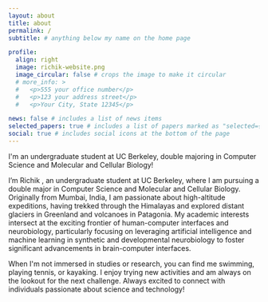 ```yaml
---
layout: about
title: about
permalink: /
subtitle: # anything below my name on the home page

profile:
  align: right
  image: richik-website.png
  image_circular: false # crops the image to make it circular
  # more_info: >
  #   <p>555 your office number</p>
  #   <p>123 your address street</p>
  #   <p>Your City, State 12345</p>

news: false # includes a list of news items
selected_papers: true # includes a list of papers marked as "selected={true}"
social: true # includes social icons at the bottom of the page
---
```


I'm an undergraduate student at UC Berkeley, double majoring in Computer Science and Molecular and Cellular Biology! 

I’m Richik , an undergraduate student at UC Berkeley, where I am pursuing a double major in Computer Science and Molecular and Cellular Biology. Originally from Mumbai, India, I am passionate about high-altitude expeditions, having trekked through the Himalayas and explored distant glaciers in Greenland and volcanoes in Patagonia. My academic interests intersect at the exciting frontier of human-computer interfaces and neurobiology, particularly focusing on leveraging artificial intelligence and machine learning in synthetic and developmental neurobiology to foster significant advancements in brain-computer interfaces.

When I'm not immersed in studies or research, you can find me swimming, playing tennis, or kayaking. I enjoy trying new activities and am always on the lookout for the next challenge. Always excited to connect with individuals passionate about science and technology!
